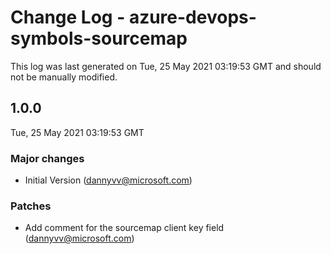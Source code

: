 # Change Log - azure-devops-symbols-sourcemap

This log was last generated on Tue, 25 May 2021 03:19:53 GMT and should not be manually modified.

<!-- Start content -->

## 1.0.0

Tue, 25 May 2021 03:19:53 GMT

### Major changes

- Initial Version (dannyvv@microsoft.com)

### Patches

- Add comment for the sourcemap client key field (dannyvv@microsoft.com)
